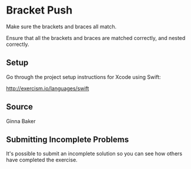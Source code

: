 # Bracket Push

Make sure the brackets and braces all match.

Ensure that all the brackets and braces are matched correctly,
and nested correctly.

## Setup

Go through the project setup instructions for Xcode using Swift:

http://exercism.io/languages/swift

## Source

Ginna Baker

## Submitting Incomplete Problems
It's possible to submit an incomplete solution so you can see how others have completed the exercise.

